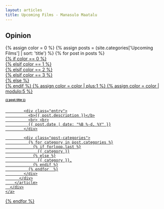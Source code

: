 ```yaml
---
layout: articles
title: Upcoming Films - Manasulo Maatalu
---
```


<h2 class="category"> Opinion </h2>
<div class="posts">
  {% assign color = 0 %}
  {% assign posts = (site.categories['Upcoming Films'] | sort: 'title') %}
  {% for post in posts %}
    <a href="{{ site.url }}{{ post.url }}">
      <div class="post-cover" style="background-image: url('{{ site.url }}/img/{{ post.image }}')">
        {% if color == 0 %}
          <article class="post blue">
        {% elsif color == 1 %}
          <article class="post yellow">
        {% elsif color == 2 %}
          <article class="post purple">
        {% elsif color == 3 %}
          <article class="post orange">
        {% else %}
          <article class="post green">
        {% endif %}
        {% assign color = color | plus:1 %}
        {% assign color = color | modulo:5 %}
          <div class="shade">
            <h1>{{ post.title }}</h1>

            <div class="entry">
              <b>{{ post.description }}</b>
              <br> <br>
              {{ post.date | date: "%B %-d, %Y" }}
            </div>

            <div class="post-categories">
              {% for category in post.categories %}
                {% if forloop.last %}
                  {{ category }}
                {% else %}
                  {{ category }},
                {% endif %}
              {% endfor  %}
            </div>
          </div>
        </article>
      </div>
    </a>
  {% endfor %}
</div>
